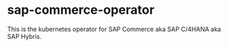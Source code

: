 # sap-commerce-operator
This is the kubernetes operator for SAP Commerce aka SAP C/4HANA aka SAP Hybris.
